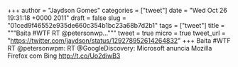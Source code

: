 
+++
author = "Jaydson Gomes"
categories = ["tweet"]
date = "Wed Oct 26 19:31:18 +0000 2011"
draft = false
slug = "01ced9f46552e935de660c354b1bc23a68b7d2b1"
tags = ["tweet"]
title = """Baita #WTF RT @petersonwp..."""
tweet = true
micro = true
tweet_url = "https://twitter.com/jaydson/status/129278952614264832"
+++
Baita #WTF RT @petersonwpm: RT @GoogleDiscovery: Microsoft anuncia Mozilla Firefox com Bing http://t.co/Uo2diwB3
